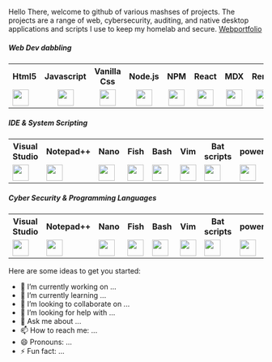 Hello There,  welcome to github of various mashses of projects. The projects are a range of web, cybersecurity, auditing, and native desktop applications and scripts I use to keep my homelab and secure. 
<a href='https://webportfolio-6gl.pages.dev/' target='_blank'>Webportfolio</a>

<h5> Web Dev dabbling</h5>
<div>
  <table>
    <tr>
      <th>Html5</th> 
      <th>Javascript</th>
      <th>Vanilla Css</th>
      <th>Node.js</th> 
      <th>NPM</th>
      <th>React</th>
      <th>MDX</th> 
      <th>Remix</th>
      <th>PHP</th>
      <th>MySQL</th> 
      <th>Postgres</th>
      <th>Apache</th>
      <th>Nginx</th>
    </tr>
    <tr>
      <td ><div style="align:center"><img height="32" width="32" src="https://cdn.simpleicons.org/html5/[COLOR]" /> </div></td>
      <td style="text-align:center"><img height="32" width="32" src="https://cdn.simpleicons.org/javascript/[COLOR]"  /></td>
      <td style="text-align:center"><img height="32" width="32" src="https://cdn.simpleicons.org/css3/[COLOR]" /></td>
      <td style="text-align:center"><img height="32" width="32" src="https://cdn.simpleicons.org/node.js/[COLOR]" /></td>
      <td style="text-align:center"><img height="32" width="32" src="https://cdn.simpleicons.org/npm/[COLOR]" /></td>
      <td style="text-align:center"><img height="32" width="32" src="https://cdn.simpleicons.org/react/[COLOR]"  /></td>
      <td style="text-align:center"><img height="32" width="32" src="https://cdn.simpleicons.org/mdx/[COLOR]" /></td>
      <td style="text-align:center"><img height="32" width="32" src="https://cdn.simpleicons.org/remix/[COLOR]"  /></td>
      <td style="text-align:center"><img height="32" width="32" src="https://cdn.simpleicons.org/php/[COLOR]"  /></td>
      <td style="text-align:center"><img height="32" width="32" src="https://cdn.simpleicons.org/mysql/[COLOR]"  /></td>
      <td style="text-align:center"><img height="32" width="32" src="https://cdn.simpleicons.org/postgresql/[COLOR]"  /></td>
      <td style="text-align:center"><img height="32" width="32" src="https://cdn.simpleicons.org/apache/[COLOR]" /></td>
      <td style="text-align:center"><img height="32" width="32" src="https://cdn.simpleicons.org/nginx/[COLOR]" /></td>
    </tr>
  </table>
</div>

<h5> IDE & System Scripting </h5>
<div>
  <table>
    <tr>
      <th>Visual Studio</th> 
      <th>Notepad++</th>
      <th>Nano</th>
      <th>Fish</th> 
      <th>Bash</th>
      <th>Vim</th>
      <th>Bat scripts</th> 
      <th>powershell</th>
      <th>Netbeans</th>      
    </tr>
    <tr>
      <td><img height="32" width="32" src="https://www.svgrepo.com/download/331782/visual-studio.svg" /> </td>
      <td><img height="32" width="32" src="https://cdn.simpleicons.org/notepad++/[COLOR]"  /></td>
      <td><img height="32" width="32" src="https://cdn.simpleicons.org/nano/[COLOR]" /></td>
      <td><img height="32" width="32" src="https://cdn.simpleicons.org/fishshell/[COLOR]" /></td>
      <td><img height="32" width="32" src="https://cdn.simpleicons.org/gnubash/[COLOR]"  /></td>
      <td><img height="32" width="32" src="https://cdn.simpleicons.org/vim/[COLOR]" /></td>
      <td><img height="32" width="32" src="https://cdn.simpleicons.org/bat/[COLOR]"  /></td>
      <td><img height="32" width="32" src="https://www.svgrepo.com/show/306596/powershell.svg"  /></td>
      <td><img height="32" width="32" src="https://cdn.simpleicons.org/apachenetbeanside/[COLOR]" /></td>
    </tr>
  </table>
</div>

<h5> Cyber Security & Programming Languages </h5>
<table>
    <tr>
      <th>Visual Studio</th> 
      <th>Notepad++</th>
      <th>Nano</th>
      <th>Fish</th> 
      <th>Bash</th>
      <th>Vim</th>
      <th>Bat scripts</th> 
      <th>powershell</th>
      <th>Netbeans</th>      
    </tr>
    <tr>
      <td><img height="32" width="32" src="https://www.svgrepo.com/download/331782/visual-studio.svg" /> </td>
      <td><img height="32" width="32" src="https://cdn.simpleicons.org/notepad++/[COLOR]"  /></td>
      <td><img height="32" width="32" src="https://cdn.simpleicons.org/nano/[COLOR]" /></td>
      <td><img height="32" width="32" src="https://cdn.simpleicons.org/fishshell/[COLOR]" /></td>
      <td><img height="32" width="32" src="https://cdn.simpleicons.org/gnubash/[COLOR]"  /></td>
      <td><img height="32" width="32" src="https://cdn.simpleicons.org/vim/[COLOR]" /></td>
      <td><img height="32" width="32" src="https://cdn.simpleicons.org/bat/[COLOR]"  /></td>
      <td><img height="32" width="32" src="https://www.svgrepo.com/show/306596/powershell.svg"  /></td>
      <td><img height="32" width="32" src="https://cdn.simpleicons.org/apachenetbeanside/[COLOR]" /></td>
    </tr>
  </table>
</div>

Here are some ideas to get you started:

- 🔭 I’m currently working on ...
- 🌱 I’m currently learning ...
- 👯 I’m looking to collaborate on ...
- 🤔 I’m looking for help with ...
- 💬 Ask me about ...
- 📫 How to reach me: ...
- 😄 Pronouns: ...
- ⚡ Fun fact: ...
<!--
**stillHere3000/stillHere3000** is a ✨ _special_ ✨ repository because its `README.md` (this file) appears on your GitHub profile.

Here are some ideas to get you started:

- 🔭 I’m currently working on ...
- 🌱 I’m currently learning ...
- 👯 I’m looking to collaborate on ...
- 🤔 I’m looking for help with ...
- 💬 Ask me about ...
- 📫 How to reach me: ...
- 😄 Pronouns: ...
- ⚡ Fun fact: ...
-->
